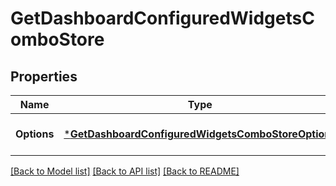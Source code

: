 # GetDashboardConfiguredWidgetsComboStore

## Properties
Name | Type | Description | Notes
------------ | ------------- | ------------- | -------------
**Options** | [***GetDashboardConfiguredWidgetsComboStoreOptions**](GetDashboard_ConfiguredWidgetsComboStore_options.md) |  | [optional] [default to null]

[[Back to Model list]](../README.md#documentation-for-models) [[Back to API list]](../README.md#documentation-for-api-endpoints) [[Back to README]](../README.md)

